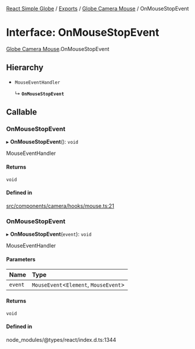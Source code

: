 [React Simple Globe](../README.md) / [Exports](../modules.md) / [Globe Camera Mouse](../modules/Globe_Camera_Mouse.md) / OnMouseStopEvent

# Interface: OnMouseStopEvent

[Globe Camera Mouse](../modules/Globe_Camera_Mouse.md).OnMouseStopEvent

## Hierarchy

- `MouseEventHandler`

  ↳ **`OnMouseStopEvent`**

## Callable

### OnMouseStopEvent

▸ **OnMouseStopEvent**(): `void`

MouseEventHandler

#### Returns

`void`

#### Defined in

[src/components/camera/hooks/mouse.ts:21](https://github.com/Gaushao/d3-react-globe/blob/d269768/src/components/camera/hooks/mouse.ts#L21)

### OnMouseStopEvent

▸ **OnMouseStopEvent**(`event`): `void`

MouseEventHandler

#### Parameters

| Name | Type |
| :------ | :------ |
| `event` | `MouseEvent`<`Element`, `MouseEvent`\> |

#### Returns

`void`

#### Defined in

node_modules/@types/react/index.d.ts:1344
